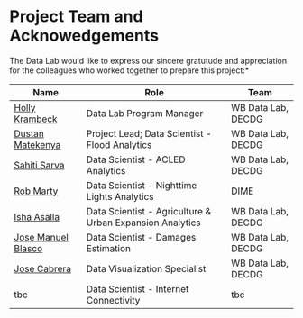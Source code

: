 # Project Team and Acknowedgements

The Data Lab would like to express our sincere gratutude and appreciation for the colleagues who worked together to prepare this project:*

| **Name**                                                   | **Role**                                       | **Team**           |
| ---------------------------------------------------------- | ---------------------------------------------- | ------------------ |
| [Holly Krambeck](mailto:hkrambeck%40worldbank.org)         | Data Lab Program Manager                       | WB Data Lab, DECDG |
| [Dustan Matekenya](mailto:dmatekenya%40worldbank.org)| Project Lead; Data Scientist - Flood Analytics| WB Data Lab, DECDG |
| [Sahiti Sarva](mailto:ssarva%40worldbank.org)              | Data Scientist - ACLED Analytics               | WB Data Lab, DECDG |
| [Rob Marty](mailto:rmarty%40worldbank.org)         | Data Scientist - Nighttime Lights Analytics                                | DIME |
| [Isha Asalla](mailto:asallaisha22@gmail.com) | Data Scientist - Agriculture & Urban Expansion Analytics               | WB Data Lab, DECDG        |
| [Jose Manuel Blasco](mailto:jdelgadoblasco%40worldbank.org)              | Data Scientist - Damages Estimation | WB Data Lab, DECDG |
| [Jose Cabrera](mailto:jluengocabrera%40worldbank.org)              | Data Visualization Specialist | WB Data Lab, DECDG |
| tbc          | Data Scientist - Internet Connectivity| tbc |
